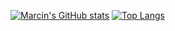 [![Marcin's GitHub stats](https://github-readme-stats.vercel.app/api?username=marcinn&show_icons=true&title_color=fff&icon_color=79ff97&text_color=9f9f9f&bg_color=151515&line_height=20&count_private=true)](https://github.com/marcinn/)
[![Top Langs](https://github-readme-stats.vercel.app/api/top-langs/?username=marcinn&layout=compact&show_icons=true&title_color=fff&icon_color=79ff97&text_color=9f9f9f&bg_color=151515&count_private=true)](https://github.com/marcinn/)
